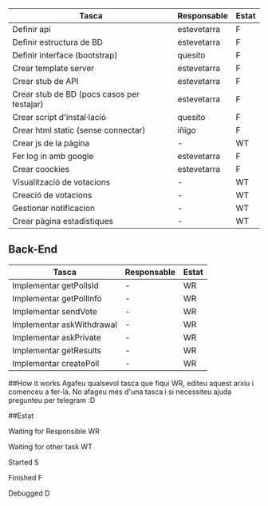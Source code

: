  Tasca | Responsable | Estat  
 ---| --- | ---
 Definir api | estevetarra | F
 Definir estructura de BD | estevetarra | F
 Definir interface (bootstrap) | quesito | F
 Crear template server | estevetarra | F
 Crear stub de API | estevetarra | F
 Crear stub de BD (pocs casos per testajar) | estevetarra | F
 Crear script d'instal·lació | quesito | F
 Crear html static (sense connectar) | iñigo | F
 Crear js de la pàgina | - | WT
 Fer log in amb google | estevetarra | F
 Crear coockies | estevetarra | F
 Visualització de votacions | - | WT
 Creació de votacions | - | WT
 Gestionar notificacion | - | WT
 Crear pàgina estadístiques | - | WT

 ## Back-End
 Tasca | Responsable | Estat  
 ---| --- | ---
Implementar getPollsId | - | WR
Implementar getPollInfo | - | WR
Implementar sendVote | - | WR
Implementar askWithdrawal | - | WR
Implementar askPrivate | - | WR
Implementar getResults | - | WR
Implementar createPoll | - | WR


##How it works
Agafeu qualsevol tasca que fiqui WR, editeu aquest arxiu i comenceu a fer-la. No afageu més d'una tasca i si necessiteu ajuda pregunteu per telegram :D

##Estat

Waiting for Responsible WR

Waiting for other task WT

Started S

Finished  F

Debugged  D
